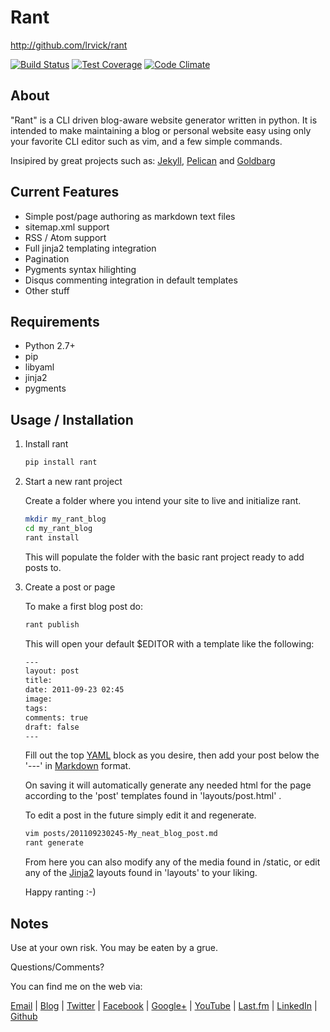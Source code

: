 # Rant #

<http://github.com/lrvick/rant>

[![Build Status](https://travis-ci.org/lrvick/rant.svg?branch=master)](https://travis-ci.org/lrvick/rant)  [![Test Coverage](https://codeclimate.com/github/lrvick/rant/badges/coverage.svg)](https://codeclimate.com/github/lrvick/rant/coverage)  [![Code Climate](https://codeclimate.com/github/lrvick/rant/badges/gpa.svg)](https://codeclimate.com/github/lrvick/rant)

## About ##

"Rant" is a CLI driven blog-aware website generator written in python. It is
intended to make maintaining a blog or personal website easy using only your
favorite CLI editor such as vim, and a few simple commands.

Insipired by great projects such as: [Jekyll](https://github.com/mojombo/jekyll),
[Pelican](https://github.com/ametaireau/pelican)
and [Goldbarg](https://github.com/Schnouki/Golbarg)

## Current Features ##

  * Simple post/page authoring as markdown text files
  * sitemap.xml support
  * RSS / Atom support
  * Full jinja2 templating integration
  * Pagination
  * Pygments syntax hilighting
  * Disqus commenting integration in default templates
  * Other stuff

## Requirements ##

  * Python 2.7+
  * pip
  * libyaml
  * jinja2
  * pygments

## Usage / Installation ##

1. Install rant

    ```bash
    pip install rant
    ```

2. Start a new rant project

    Create a folder where you intend your site to live and initialize rant.

    ```bash
    mkdir my_rant_blog
    cd my_rant_blog
    rant install
    ```

    This will populate the folder with the basic rant project ready to add posts to.

3.  Create a post or page

    To make a first blog post do:

    ```bash
    rant publish
    ```

    This will open your default $EDITOR with a template like the following:

    ```bash
    ---
    layout: post
    title:
    date: 2011-09-23 02:45
    image:
    tags:
    comments: true
    draft: false
    ---
    ```

    Fill out the top [YAML](http://yaml.org/) block as you desire, then add
    your post below the '---' in
    [Markdown](http://daringfireball.net/projects/markdown/) format.

    On saving it will automatically generate any needed html for the page
    according to the 'post' templates found in 'layouts/post.html' .

    To edit a post in the future simply edit it and regenerate.

    ```bash
    vim posts/201109230245-My_neat_blog_post.md
    rant generate
    ```

    From here you can also modify any of the media found in /static, or edit
    any of the [Jinja2](http://jinja.pocoo.org/) layouts found in 'layouts'
    to your liking.

    Happy ranting :-)

## Notes ##

  Use at your own risk. You may be eaten by a grue.

  Questions/Comments?

  You can find me on the web via:

  [Email](mailto://lance@lrvick.net) |
  [Blog](http://lrvick.net) |
  [Twitter](http://twitter.com/lrvick) |
  [Facebook](http://facebook.com/lrvick) |
  [Google+](http://plus.google.com/109278148620470841006) |
  [YouTube](http://youtube.com/lrvick) |
  [Last.fm](http://last.fm/user/lrvick) |
  [LinkedIn](http://linkedin.com/in/lrvick) |
  [Github](http://github.com/lrvick/)
